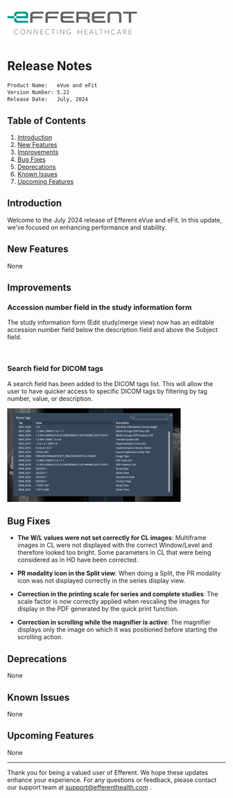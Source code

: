 <img class="logo" width="300" alt="logo" src="../../efferent_logo.png" />

<br/>

# Release Notes

```
Product Name:   eVue and eFit
Version Number: 5.22
Release Date:   July, 2024
```

## Table of Contents

1. [Introduction](#introduction)
2. [New Features](#new-features)
3. [Improvements](#improvements)
4. [Bug Fixes](#bug-fixes)
5. [Deprecations](#deprecations)
6. [Known Issues](#known-issues)
7. [Upcoming Features](#upcoming-features)

## Introduction

Welcome to the July 2024 release of Efferent eVue and eFit. In this update, we've focused on enhancing performance and stability.

## New Features

None

## Improvements

### Accession number field in the study information form

The study information form (Edit study/merge view) now has an editable accession number field below the description field and above the Subject field. 
 
<img width=400 src="">

### Search field for DICOM tags

A search field has been added to the DICOM tags list. This will allow the user to have quicker access to specific DICOM tags by filtering by tag number, value, or description.

<img width=400 src="i1.png">

## Bug Fixes

- **The W/L values were not set correctly for CL images**: Multiframe images in CL were not displayed with the correct Window/Level and therefore looked too bright. Some parameters in CL that were being considered as in HD have been corrected. 

- **PR modality icon in the Split view**: When doing a Split, the PR modality icon was not displayed correctly in the series display view.

- **Correction in the printing scale for series and complete studies**: The scale factor is now correctly applied when rescaling the images for display in the PDF generated by the quick print function.

- **Correction in scrolling while the magnifier is active**: The magnifier displays only the image on which it was positioned before starting the scrolling action.

## Deprecations

None

## Known Issues

None

## Upcoming Features

None

---

Thank you for being a valued user of Efferent. We hope these updates enhance your experience. For any questions or feedback, please contact our support team at support@efferenthealth.com .
